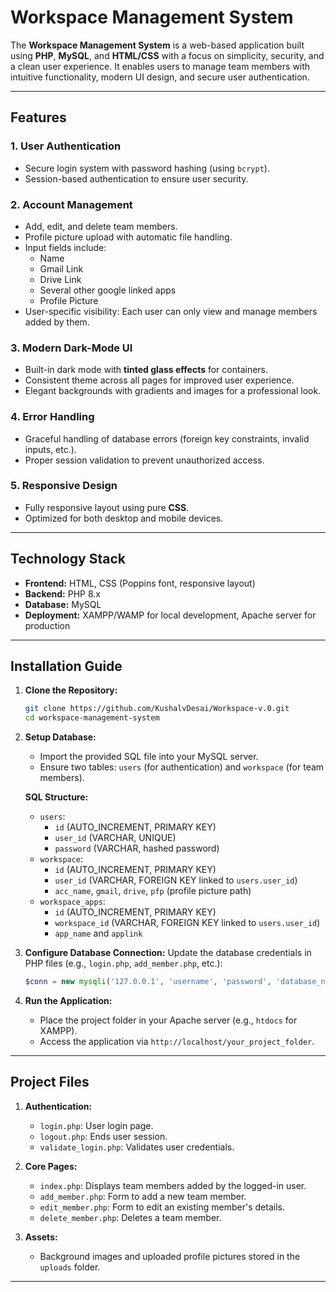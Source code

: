 # Workspace Management System

The **Workspace Management System** is a web-based application built using **PHP**, **MySQL**, and **HTML/CSS** with a focus on simplicity, security, and a clean user experience. It enables users to manage team members with intuitive functionality, modern UI design, and secure user authentication.

---

## Features

### 1. **User Authentication**
   - Secure login system with password hashing (using `bcrypt`).
   - Session-based authentication to ensure user security.

### 2. **Account Management**
   - Add, edit, and delete team members.
   - Profile picture upload with automatic file handling.
   - Input fields include:
     - Name
     - Gmail Link
     - Drive Link
     - Several other google linked apps
     - Profile Picture
   - User-specific visibility: Each user can only view and manage members added by them.

### 3. **Modern Dark-Mode UI**
   - Built-in dark mode with **tinted glass effects** for containers.
   - Consistent theme across all pages for improved user experience.
   - Elegant backgrounds with gradients and images for a professional look.

### 4. **Error Handling**
   - Graceful handling of database errors (foreign key constraints, invalid inputs, etc.).
   - Proper session validation to prevent unauthorized access.

### 5. **Responsive Design**
   - Fully responsive layout using pure **CSS**.
   - Optimized for both desktop and mobile devices.

---

## Technology Stack

- **Frontend:** HTML, CSS (Poppins font, responsive layout)
- **Backend:** PHP 8.x
- **Database:** MySQL
- **Deployment:** XAMPP/WAMP for local development, Apache server for production

---

## Installation Guide

1. **Clone the Repository:**
   ```bash
   git clone https://github.com/KushalvDesai/Workspace-v.0.git
   cd workspace-management-system
   ```

2. **Setup Database:**
   - Import the provided SQL file into your MySQL server.
   - Ensure two tables: `users` (for authentication) and `workspace` (for team members).

   **SQL Structure:**
   - `users`:
     - `id` (AUTO_INCREMENT, PRIMARY KEY)
     - `user_id` (VARCHAR, UNIQUE)
     - `password` (VARCHAR, hashed password)
   - `workspace`:
     - `id` (AUTO_INCREMENT, PRIMARY KEY)
     - `user_id` (VARCHAR, FOREIGN KEY linked to `users.user_id`)
     - `acc_name`, `gmail`, `drive`, `pfp` (profile picture path)
   - `workspace_apps`:
     - `id` (AUTO_INCREMENT, PRIMARY KEY)
     - `workspace_id` (VARCHAR, FOREIGN KEY linked to `users.user_id`)
     - `app_name` and `applink`  

3. **Configure Database Connection:**
   Update the database credentials in PHP files (e.g., `login.php`, `add_member.php`, etc.):
   ```php
   $conn = new mysqli('127.0.0.1', 'username', 'password', 'database_name');
   ```

4. **Run the Application:**
   - Place the project folder in your Apache server (e.g., `htdocs` for XAMPP).
   - Access the application via `http://localhost/your_project_folder`.

---

## Project Files

1. **Authentication:**
   - `login.php`: User login page.
   - `logout.php`: Ends user session.
   - `validate_login.php`: Validates user credentials.

2. **Core Pages:**
   - `index.php`: Displays team members added by the logged-in user.
   - `add_member.php`: Form to add a new team member.
   - `edit_member.php`: Form to edit an existing member's details.
   - `delete_member.php`: Deletes a team member.

4. **Assets:**
   - Background images and uploaded profile pictures stored in the `uploads` folder.

---

